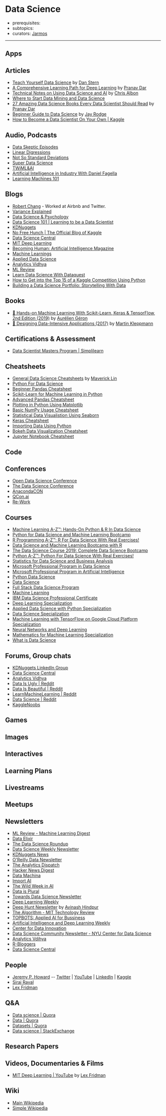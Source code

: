 # Data Science

- prerequisites:
- subtopics:
- curators: [Jarmos](https://twitter.com/Jarmosan)

------

## Apps

## Articles

- [Teach Yourself Data Science](https://medium.freecodecamp.org/a-path-for-you-to-learn-analytics-and-data-skills-bd48ccde7325) by [Dan Stern](https://medium.freecodecamp.org/@danstern)
- [A Comprehensive Learning Path for Deep Learning](https://medium.com/analytics-vidhya/a-comprehensive-learning-path-for-deep-learning-in-2019-4836744d5c) by [Pranav Dar](https://medium.com/@dberbatov)
- [Technical Notes on Using Data Science and AI](https://chrisalbon.com/) by [Chris Albon](https://chrisalbon.com/about/chris_albon/)
- [Where to Start Data Mining and Data Science](https://www.kdnuggets.com/faq/learning-data-mining-data-science.html)
- [27 Amazing Data Science Books Every Data Scientist Should Read](https://medium.com/analytics-vidhya/27-books-every-data-scientist-should-read-7b051607595) by [Pranav Dar](https://medium.com/@dberbatov)
- [Beginner Guide to Data Science](https://hackernoon.com/beginners-guide-for-data-science-388a2ceab93d) by [Jay Rodge](https://hackernoon.com/@jayrodge)
- [How to Become a Data Scientist On Your Own | Kaggle](https://www.kaggle.com/getting-started/44915)

## Audio, Podcasts

- [Data Skeptic Episodes](https://dataskeptic.com/podcast?limit=10&offset=0)
- [Linear Digressions](http://lineardigressions.com/)
- [Not So Standard Deviations](http://nssdeviations.com/)
- [Super Data Science](https://www.superdatascience.com/podcast/)
- [TWiML&AI](https://twimlai.com/)
- [Artificial Intelligence in Industry With Daniel Fagella](http://techemergence.libsyn.com/)
- [Learning Machines 101](https://www.learningmachines101.com/)

## Blogs

- [Robert Chang](https://medium.com/@rchang) - Worked at Airbnb and Twitter.
- [Variance Explained](http://varianceexplained.org/)
- [Data Science & Psychology](http://www.polipsych.com/)
- [Data Science 101 | Learning to be a Data Scientist](https://101.datascience.community/)
- [KDNuggets](https://www.kdnuggets.com/)
- [No Free Hunch | The Official Blog of Kaggle](http://blog.kaggle.com/)
- [Data Science Central](https://www.datasciencecentral.com/)
- [MIT Deep Learning](https://deeplearning.mit.edu/)
- [Becoming Human: Artificial Intelligence Magazine](https://becominghuman.ai/)
- [Machine Learnings](https://machinelearnings.co/)
- [Applied Data Science](https://medium.com/applied-data-science)
- [Analytics Vidhya](https://medium.com/analytics-vidhya)
- [ML Review](https://medium.com/mlreview)
- [Learn Data Science With Dataquest](https://www.dataquest.io/blog/learn-data-science/)
- [How to Get into the Top 15 of a Kaggle Competition Using Python](https://www.dataquest.io/blog/kaggle-tutorial/)
- [Building a Data Science Portfolio: Storytelling With Data](https://www.dataquest.io/blog/data-science-portfolio-project/)

## Books

- [📕 Hands-on Machine Learning With Scikit-Learn, Keras & TensorFlow, 2nd Edition (2019)](https://www.oreilly.com/library/view/hands-on-machine-learning/9781492032632/) by [Aurélien Géron](https://twitter.com/aureliengeron?lang=en)
- [📕 Designing Data-Intensive Applications (2017)](https://dataintensive.net/) by [Martin Kleppmann](https://martin.kleppmann.com/)

## Certifications & Assessment

- [Data Scientist Masters Program | Simplilearn](https://www.simplilearn.com/big-data-and-analytics/senior-data-scientist-masters-program-training)

## Cheatsheets

- [General Data Science Cheatsheets](https://github.com/ml874/Data-Science-Cheatsheet/blob/master/data-science-cheatsheet.pdf) by [Maverick Lin](https://github.com/ml874)
- [Python For Data Science](https://datacamp-community-prod.s3.amazonaws.com/e30fbcd9-f595-4a9f-803d-05ca5bf84612)
- [Beginner Pandas Cheatsheet](https://datacamp-community-prod.s3.amazonaws.com/fbc502d0-46b2-4e1b-b6b0-5402ff273251)
- [Scikit-Learn for Machine Learning in Python](https://datacamp-community-prod.s3.amazonaws.com/5433fa18-9f43-44cc-b228-74672efcd116)
- [Advanced Pandas Cheatsheet](https://datacamp-community-prod.s3.amazonaws.com/9f0f2ae1-8bd8-4302-a67b-e17f3059d9e8)
- [Plotting in Python Using Matplotlib](https://datacamp-community-prod.s3.amazonaws.com/28b8210c-60cc-4f13-b0b4-5b4f2ad4790b)
- [Basic NumPy Usage Cheatsheet](https://datacamp-community-prod.s3.amazonaws.com/e9f83f72-a81b-42c7-af44-4e35b48b20b7)
- [Statistical Data Visualistion Using Seaborn](https://datacamp-community-prod.s3.amazonaws.com/f9f06e72-519a-4722-9912-b5de742dbac4)
- [Keras Cheatsheet](https://datacamp-community-prod.s3.amazonaws.com/94fc681d-5422-40cb-a129-2218e9522f17)
- [Importing Data Using Python](https://datacamp-community-prod.s3.amazonaws.com/50d31142-3de0-4159-89b9-18b718a728ef)
- [Bokeh Data Visualization Cheatsheet](https://datacamp-community-prod.s3.amazonaws.com/f9511cf4-abb9-4f52-9663-ea93b29ee4b7)
- [Jupyter Notebook Cheatsheet](https://datacamp-community-prod.s3.amazonaws.com/f9511cf4-abb9-4f52-9663-ea93b29ee4b7)

## Code

## Conferences

- [Open Data Science Conference](https://odsc.com/)
- [The Data Science Conference](https://www.thedatascienceconference.com/)
- [AnacondaCON](https://anacondacon.io/)
- [QCon.ai](https://qcon.ai/)
- [Re-Work](https://www.re-work.co/)

## Courses

- [Machine Learning A-Z™: Hands-On Python & R In Data Science](https://www.udemy.com/share/100034BUQcclZbRXo=/)
- [Python for Data Science and Machine Learning Bootcamp](https://www.udemy.com/share/10008ABUQcclZbRXo=/)
- [R Programming A-Z™: R For Data Science With Real Exercises!](https://www.udemy.com/share/1000DOBUQcclZbRXo=/)
- [Data Science and Machine Learning Bootcamp with R](https://www.udemy.com/share/1000HWBUQcclZbRXo=/)
- [The Data Science Course 2019: Complete Data Science Bootcamp](https://www.udemy.com/share/100hMqBUQcclZbRXo=/)
- [Python A-Z™: Python For Data Science With Real Exercises!](https://www.udemy.com/share/1000rsBUQcclZbRXo=/)
- [Statistics for Data Science and Business Analysis](https://www.udemy.com/share/10003QBUQcclZbRXo=/)
- [Microsoft Professional Program in Data Science](https://www.edx.org/microsoft-professional-program-data-science)
- [Microsoft Professional Program in Artificial Intelligence](https://www.edx.org/microsoft-professional-program-artificial-intelligence)
- [Python Data Science](https://www.edx.org/professional-certificate/python-data-science)
- [Data Science](https://www.edx.org/professional-certificate/harvardx-data-science)
- [Full Stack Data Science Program](https://www.jigsawacademy.com/full-stack-data-science-program-online/)
- [Machine Learning](https://www.coursera.org/learn/machine-learning)
- [IBM Data Science Professional Certificate](https://www.coursera.org/specializations/ibm-data-science-professional-certificate)
- [Deep Learning Specialization](https://www.coursera.org/specializations/deep-learning)
- [Applied Data Science with Python Specialization](https://www.coursera.org/specializations/data-science-python)
- [Data Science Specialization](https://www.coursera.org/specializations/jhu-data-science)
- [Machine Learning with TensorFlow on Google Cloud Platform Specialization](https://www.coursera.org/specializations/machine-learning-tensorflow-gcp)
- [Neural Networks and Deep Learning](https://www.coursera.org/learn/neural-networks-deep-learning)
- [Mathematics for Machine Learning Specialization](https://www.coursera.org/specializations/mathematics-machine-learning)
- [What is Data Science](https://www.coursera.org/learn/what-is-datascience)

## Forums, Group chats

- [KDNuggets LinkedIn Group](https://www.linkedin.com/groups/54257/)
- [Data Science Central](https://www.datasciencecentral.com/forum)
- [Analytics Vidhya](https://discuss.analyticsvidhya.com/)
- [Data Is Ugly | Reddit](https://www.reddit.com/r/dataisugly/)
- [Data Is Beautiful | Reddit](https://www.reddit.com/r/dataisbeautiful/)
- [LearnMachineLearning | Reddit](https://www.reddit.com/r/learnmachinelearning/)
- [Data Science | Reddit](https://www.reddit.com/r/datascience/)
- [KaggleNoobs](https://kagglenoobs.herokuapp.com/)

## Games

## Images

## Interactives

## Learning Plans

## Livestreams

## Meetups

## Newsletters

- [ML Review - Machine Learning Digest](https://mlreview.com/?medium)
- [Data Elixir](https://dataelixir.com/)
- [The Data Science Roundup](http://roundup.fishtownanalytics.com/)
- [Data Science Weekly Newsletter](https://www.datascienceweekly.org/)
- [KDNuggets News](https://www.kdnuggets.com/news/subscribe.html?1)
- [O'Reilly Data Newsletter](https://www.oreilly.com/data/newsletter.html)
- [The Analytics Dispatch](https://mode.com/newsletter/)
- [Hacker News Digest](https://www.hndigest.com/)
- [Data Machina](https://datamachina.substack.com/)
- [Import AI](https://us13.campaign-archive.com/home/?u=67bd06787e84d73db24fb0aa5&id=6c9d98ff2c)
- [The Wild Week in AI](https://www.getrevue.co/profile/wildml?utm_campaign=Issue&utm_content=profilename&utm_medium=email&utm_source=The+Wild+Week+in+AI)
- [Data is Plural](https://tinyletter.com/data-is-plural)
- [Towards Data Science Newsletter](https://towardsdatascience.com/tagged/tds-letter)
- [Deep Learning Weekly](https://www.deeplearningweekly.com/?utm_source=twitter&utm_medium=profile-description)
- [Deep Hunt Newsletter](https://deephunt.in/tagged/newsletter) by [Avinash Hindpur](https://twitter.com/hindupuravinash)
- [The Algorithm - MIT Technology Review](https://go.technologyreview.com/newsletters/the-algorithm/)
- [TOPBOTS: Applied AI for Bussiness](https://www.topbots.com/enterprise-ai-news-pro-newsletter/)
- [Artificial Intelligence and Deep Learning Weekly](http://aidl.io/)
- [Center for Data Innovation](https://www.datainnovation.org/about/newsletter/)
- [Data Science Community Newsletter - NYU Center for Data Science](https://cds.nyu.edu/newsletter/)
- [Analytics Vdihya](https://www.analyticsvidhya.com/)
- [R-Bloggers](https://www.r-bloggers.com/)
- [Data Science Central](https://www.datasciencecentral.com/profiles/blogs/check-out-our-dsc-newsletter)

## People

- [Jeremy P. Howard](https://en.wikipedia.org/wiki/Jeremy_Howard_(entrepreneur)) -- [Twitter](https://twitter.com/jeremyphoward?ref_src=twsrc%5Egoogle%7Ctwcamp%5Eserp%7Ctwgr%5Eauthor) | [YouTube](https://www.youtube.com/user/howardjeremyp/feed) | [LinkedIn](https://www.linkedin.com/in/howardjeremy/) | [Kaggle](https://www.kaggle.com/jhoward)
- [Siraj Raval](https://sirajraval.com/)
- [Lex Fridman](https://lexfridman.com/)

## Q&A

- [Data science | Quora](https://www.quora.com/topic/Data-Science)
- [Data | Quora](https://www.quora.com/topic/Data)
- [Datasets | Quora](https://www.quora.com/topic/Datasets)
- [Data science | StackExchange](https://datascience.stackexchange.com)

## Research Papers

## Videos, Documentaries & Films

- [MIT Deep Learning | YouTube](https://www.youtube.com/playlist?list=PLrAXtmErZgOeiKm4sgNOknGvNjby9efdf) by [Lex Fridman](https://lexfridman.com/)

## Wiki

- [Main Wikipedia](https://en.wikipedia.org/wiki/Data_science)
- [Simple Wikipedia](https://simple.wikipedia.org/wiki/Data_science)

